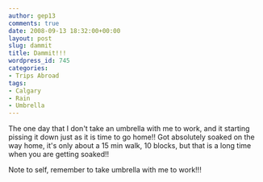 ```yaml
---
author: gep13
comments: true
date: 2008-09-13 18:32:00+00:00
layout: post
slug: dammit
title: Dammit!!!
wordpress_id: 745
categories:
- Trips Abroad
tags:
- Calgary
- Rain
- Umbrella
---
```


The one day that I don't take an umbrella with me to work, and it starting pissing it down just as it is time to go home!! Got absolutely soaked on the way home, it's only about a 15 min walk, 10 blocks, but that is a long time when you are getting soaked!!

 

Note to self, remember to take umbrella with me to work!!!
